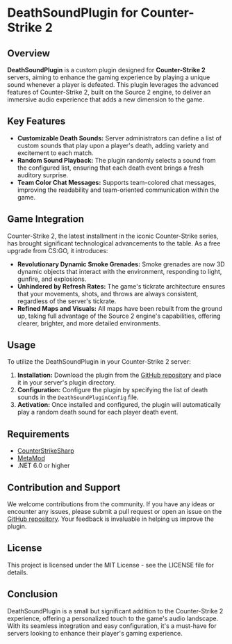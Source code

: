 # DeathSoundPlugin for Counter-Strike 2

## Overview

**DeathSoundPlugin** is a custom plugin designed for **Counter-Strike 2** servers, aiming to enhance the gaming experience by playing a unique sound whenever a player is defeated. This plugin leverages the advanced features of Counter-Strike 2, built on the Source 2 engine, to deliver an immersive audio experience that adds a new dimension to the game.

## Key Features

- **Customizable Death Sounds:** Server administrators can define a list of custom sounds that play upon a player's death, adding variety and excitement to each match.
- **Random Sound Playback:** The plugin randomly selects a sound from the configured list, ensuring that each death event brings a fresh auditory surprise.
- **Team Color Chat Messages:** Supports team-colored chat messages, improving the readability and team-oriented communication within the game.

## Game Integration

Counter-Strike 2, the latest installment in the iconic Counter-Strike series, has brought significant technological advancements to the table. As a free upgrade from CS:GO, it introduces:

- **Revolutionary Dynamic Smoke Grenades:** Smoke grenades are now 3D dynamic objects that interact with the environment, responding to light, gunfire, and explosions.
- **Unhindered by Refresh Rates:** The game's tickrate architecture ensures that your movements, shots, and throws are always consistent, regardless of the server's tickrate.
- **Refined Maps and Visuals:** All maps have been rebuilt from the ground up, taking full advantage of the Source 2 engine's capabilities, offering clearer, brighter, and more detailed environments.

## Usage

To utilize the DeathSoundPlugin in your Counter-Strike 2 server:

1. **Installation:** Download the plugin from the [GitHub repository](https://github.com/yourusername/DeathSoundPlugin) and place it in your server's plugin directory.
2. **Configuration:** Configure the plugin by specifying the list of death sounds in the `DeathSoundPluginConfig` file.
3. **Activation:** Once installed and configured, the plugin will automatically play a random death sound for each player death event.

## Requirements

- [CounterStrikeSharp](https://github.com/roflmuffin/CounterStrikeSharp)
- [MetaMod](https://www.metamodsource.net/downloads.php?branch=dev)
- .NET 6.0 or higher

## Contribution and Support

We welcome contributions from the community. If you have any ideas or encounter any issues, please submit a pull request or open an issue on the [GitHub repository](https://github.com/yourusername/DeathSoundPlugin). Your feedback is invaluable in helping us improve the plugin.

## License

This project is licensed under the MIT License - see the LICENSE file for details.

## Conclusion

DeathSoundPlugin is a small but significant addition to the Counter-Strike 2 experience, offering a personalized touch to the game's audio landscape. With its seamless integration and easy configuration, it's a must-have for servers looking to enhance their player's gaming experience.
